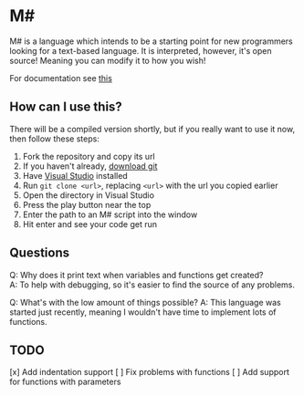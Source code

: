 ﻿# M#
M# is a language which intends to be a starting point for new programmers looking for a text-based language. It is interpreted, however, it's open source! Meaning you can modify it to how you wish!

For documentation see [this](DOCS.md)

## How can I use this?
There will be a compiled version shortly, but if you really want to use it now, then follow these steps:
1. Fork the repository and copy its url
2. If you haven't already, [download git](https://git-scm.com/)
3. Have [Visual Studio](https://visualstudio.microsoft.com/vs) installed
4. Run `git clone <url>`, replacing `<url>` with the url you copied earlier
5. Open the directory in Visual Studio
6. Press the play button near the top
7. Enter the path to an M# script into the window
8. Hit enter and see your code get run

## Questions
Q: Why does it print text when variables and functions get created?  
A: To help with debugging, so it's easier to find the source of any problems.

Q: What's with the low amount of things possible?
A: This language was started just recently, meaning I wouldn't have time to implement lots of functions.

## TODO
[x] Add indentation support
[ ] Fix problems with functions
[ ] Add support for functions with parameters